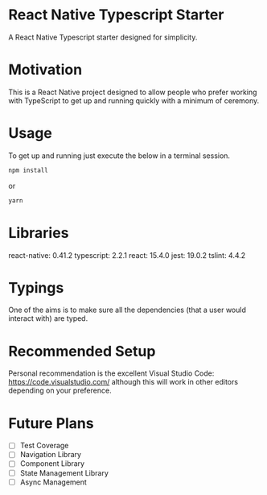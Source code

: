 React Native Typescript Starter
====
A React Native Typescript starter designed for simplicity.

Motivation
====
This is a React Native project designed to allow people who prefer working with TypeScript to get up and running
quickly with a minimum of ceremony.

Usage
====
To get up and running just execute the below in a terminal session.

```javascript
npm install
```
or

```javascript
yarn
```

Libraries
===
react-native: 0.41.2
typescript: 2.2.1
react: 15.4.0
jest: 19.0.2
tslint: 4.4.2

Typings
===
One of the aims is to make sure all the dependencies (that a user would interact with) are typed.

Recommended Setup
====
Personal recommendation is the excellent Visual Studio Code: https://code.visualstudio.com/ although this will work in
other editors depending on your preference.

Future Plans
====

- [ ] Test Coverage
- [ ] Navigation Library
- [ ] Component Library
- [ ] State Management Library
- [ ] Async Management